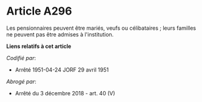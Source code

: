 # Article A296

Les pensionnaires peuvent être mariés, veufs ou célibataires ; leurs familles ne peuvent pas être admises à l'institution.

**Liens relatifs à cet article**

_Codifié par_:

  - Arrêté 1951-04-24 JORF 29 avril 1951

_Abrogé par_:

  - Arrêté du 3 décembre 2018 - art. 40 (V)
